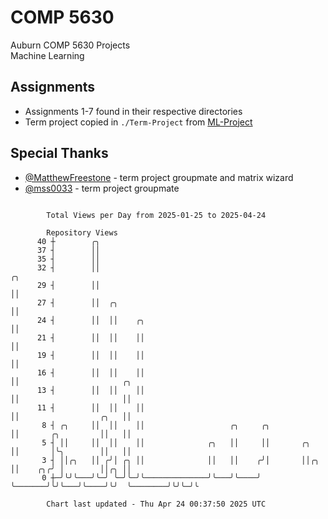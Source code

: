 # COMP 5630
Auburn COMP 5630 Projects  
Machine Learning

## Assignments
- Assignments 1-7 found in their respective directories
- Term project copied in `./Term-Project` from [ML-Project](https://github.com/wumphlett/ML-Project)

## Special Thanks
- [@MatthewFreestone](https://github.com/MatthewFreestone) - term project groupmate and matrix wizard
- [@mss0033](https://github.com/mss0033) - term project groupmate

```

        Total Views per Day from 2025-01-25 to 2025-04-24

        Repository Views
      40 ┼        ╭╮
      37 ┤        ││
      35 ┤        ││
      32 ┤        ││                                                    ╭╮
      29 ┤        ││                                                    ││
      27 ┤        ││  ╭╮                                                ││
      24 ┤        ││  ││    ╭╮                                          ││
      21 ┤        ││  ││    ││                                          ││
      19 ┤        ││  ││    ││                                          ││
      16 ┤        ││  ││    ││                                          ││                       ╭╮
      13 ┤        ││  ││    ││                                          ││                       ││
      11 ┤        ││  ││    ││                                          ││                  ╭╮   ││
       8 ┤ ╭╮     ││  ││    ││                   ╭╮     ╭╮              ││       ╭╮         ││   ││
       5 ┤ ││     ││  ││    ││              ╭╮   ││     ││       ╭╮     ││       │╰╮        ││   ││
       3 ┤ ││╭╮   ││ ╭╯│ ╭╮ ││              ││   ││    ╭╯│       ││╭╮   ││    ╭╮╭╯ │        ││╭╮ ││
       0 ┼─╯╰╯╰───╯╰─╯ ╰─╯╰─╯╰──────────────╯╰───╯╰────╯ ╰───────╯╰╯╰───╯╰────╯╰╯  ╰────────╯╰╯╰─╯╰

        Chart last updated - Thu Apr 24 00:37:50 2025 UTC
        
```
